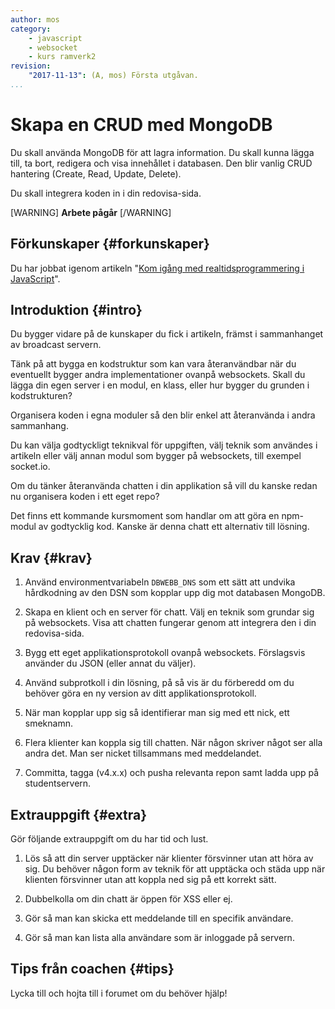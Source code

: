 ```yaml
---
author: mos
category:
    - javascript
    - websocket
    - kurs ramverk2
revision:
    "2017-11-13": (A, mos) Första utgåvan.
...
```

Skapa en CRUD med MongoDB
==================================

Du skall använda MongoDB för att lagra information. Du skall kunna lägga till, ta bort, redigera och visa innehållet i databasen. Den blir vanlig CRUD hantering (Create, Read, Update, Delete).

Du skall integrera koden in i din redovisa-sida.

<!--more-->

[WARNING]
**Arbete pågår**
[/WARNING]

<!--stop-->



Förkunskaper {#forkunskaper}
-----------------------

Du har jobbat igenom artikeln "[Kom igång med realtidsprogrammering i JavaScript](kunskap/kom-igang-med-realtidsprogrammering-i-javascript)".



Introduktion {#intro}
-----------------------

Du bygger vidare på de kunskaper du fick i artikeln, främst i sammanhanget av broadcast servern.

Tänk på att bygga en kodstruktur som kan vara återanvändbar när du eventuellt bygger andra implementationer ovanpå websockets. Skall du lägga din egen server i en modul, en klass, eller hur bygger du grunden i kodstrukturen?

Organisera koden i egna moduler så den blir enkel att återanvända i andra sammanhang.

Du kan välja godtyckligt teknikval för uppgiften, välj teknik som användes i artikeln eller välj annan modul som bygger på websockets, till exempel socket.io.

Om du tänker återanvända chatten i din applikation så vill du kanske redan nu organisera koden i ett eget repo?

Det finns ett kommande kursmoment som handlar om att göra en npm-modul av godtycklig kod. Kanske är denna chatt ett alternativ till lösning.



Krav {#krav}
-----------------------

1. Använd environmentvariabeln `DBWEBB_DNS` som ett sätt att undvika hårdkodning av den DSN som kopplar upp dig mot databasen MongoDB.


1. Skapa en klient och en server för chatt. Välj en teknik som grundar sig på websockets. Visa att chatten fungerar genom att integrera den i din redovisa-sida.


1. Bygg ett eget applikationsprotokoll ovanpå websockets. Förslagsvis använder du JSON (eller annat du väljer).

1. Använd subprotkoll i din lösning, på så vis är du förberedd om du behöver göra en ny version av ditt applikationsprotokoll.

1. När man kopplar upp sig så identifierar man sig med ett nick, ett smeknamn.

1. Flera klienter kan koppla sig till chatten. När någon skriver något ser alla andra det. Man ser nicket tillsammans med meddelandet.

1. Committa, tagga (v4.x.x) och pusha relevanta repon samt ladda upp på studentservern.



Extrauppgift {#extra}
-----------------------

Gör följande extrauppgift om du har tid och lust.

1. Lös så att din server upptäcker när klienter försvinner utan att höra av sig. Du behöver någon form av teknik för att upptäcka och städa upp när klienten försvinner utan att koppla ned sig på ett korrekt sätt.

1. Dubbelkolla om din chatt är öppen för XSS eller ej.

1. Gör så man kan skicka ett meddelande till en specifik användare.

1. Gör så man kan lista alla användare som är inloggade på servern.



Tips från coachen {#tips}
-----------------------

Lycka till och hojta till i forumet om du behöver hjälp!
